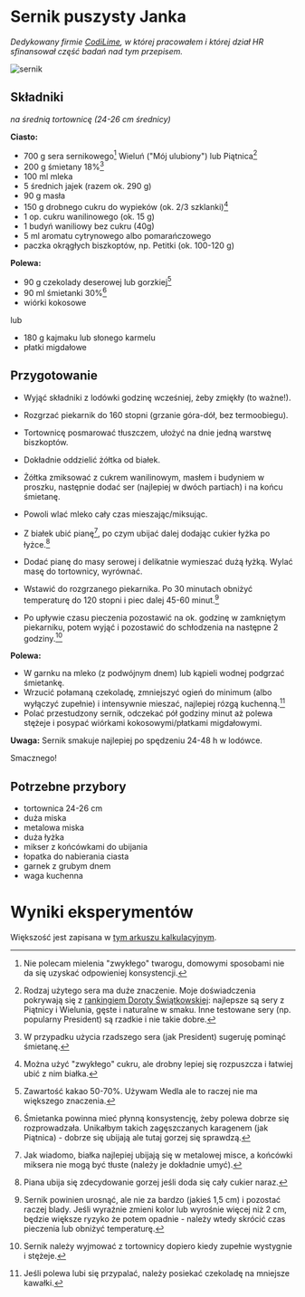 Sernik puszysty Janka
=====================

_Dedykowany firmie [CodiLime](https://www.codilime.com/), w której pracowałem
i której dział HR sfinansował część badań nad tym przepisem._

![sernik](https://github.com/jan-warchol/przepisy-programisty/releases/download/v1.0-beta-photos/sernik.3.jpg)

Składniki
---------

_na średnią tortownicę (24-26 cm średnicy)_

**Ciasto:**

- 700 g sera sernikowego[^1] Wieluń ("Mój ulubiony") lub Piątnica[^2]
- 200 g śmietany 18%[^3]
- 100 ml mleka
- 5 średnich jajek (razem ok. 290 g)
- 90 g masła
- 150 g drobnego cukru do wypieków (ok. 2/3 szklanki)[^4]
- 1 op. cukru wanilinowego (ok. 15 g)
- 1 budyń waniliowy bez cukru (40g)
- 5 ml aromatu cytrynowego albo pomarańczowego
- paczka okrągłych biszkoptów, np. Petitki (ok. 100-120 g)

**Polewa:**

- 90 g czekolady deserowej lub gorzkiej[^5]
- 90 ml śmietanki 30%[^6]
- wiórki kokosowe

lub

- 180 g kajmaku lub słonego karmelu
- płatki migdałowe

Przygotowanie
-------------

- Wyjąć składniki z lodówki godzinę wcześniej, żeby zmiękły (to ważne!).

- Rozgrzać piekarnik do 160 stopni (grzanie góra-dół, bez termoobiegu).

- Tortownicę posmarować tłuszczem, ułożyć na dnie jedną warstwę biszkoptów.

- Dokładnie oddzielić żółtka od białek.

- Żółtka zmiksować z cukrem wanilinowym, masłem i budyniem w proszku, następnie
  dodać ser (najlepiej w dwóch partiach) i na końcu śmietanę.

- Powoli wlać mleko cały czas mieszając/miksując.

- Z białek ubić pianę[^7], po czym ubijać dalej dodając cukier łyżka po łyżce.[^8]

- Dodać pianę do masy serowej i delikatnie wymieszać dużą łyżką. Wylać masę do
  tortownicy, wyrównać.

- Wstawić do rozgrzanego piekarnika. Po 30 minutach obniżyć temperaturę do 120
  stopni i piec dalej 45-60 minut.[^9]

- Po upływie czasu pieczenia pozostawić na ok. godzinę w zamkniętym piekarniku,
  potem wyjąć i pozostawić do schłodzenia na następne 2 godziny.[^10]

**Polewa:**

- W garnku na mleko (z podwójnym dnem) lub kąpieli wodnej podgrzać śmietankę.
- Wrzucić połamaną czekoladę, zmniejszyć ogień do minimum (albo wyłączyć zupełnie)
  i intensywnie mieszać, najlepiej rózgą kuchenną.[^11]
- Polać przestudzony sernik, odczekać pół godziny minut aż polewa stężeje
  i posypać wiórkami kokosowymi/płatkami migdałowymi.

**Uwaga:** Sernik smakuje najlepiej po spędzeniu 24-48 h w lodówce.

Smacznego!

<!-- uwagi -->

[^1]: Nie polecam mielenia "zwykłego" twarogu, domowymi sposobami nie da się
  uzyskać odpowieniej konsystencji.

[^2]: Rodzaj użytego sera ma duże znaczenie. Moje doświadczenia pokrywają się
  z [rankingiem Doroty Świątkowskiej](https://mojewypieki.com/post/twarogi-i-serki-w-wiaderkach-pomagamy-wybrac):
  najlepsze są sery z Piątnicy i Wielunia, gęste i naturalne w smaku. Inne
  testowane sery (np. popularny President) są rzadkie i nie takie dobre.

[^3]: W przypadku użycia rzadszego sera (jak President) sugeruję pominąć śmietanę.

[^4]: Można użyć "zwykłego" cukru, ale drobny lepiej się rozpuszcza i łatwiej
  ubić z nim białka.

[^5]: Zawartość kakao 50-70%. Używam Wedla ale to raczej nie ma większego znaczenia.

[^6]: Śmietanka powinna mieć płynną konsystencję, żeby polewa dobrze się
  rozprowadzała. Unikałbym takich zagęszczanych karagenem (jak Piątnica) -
  dobrze się ubijają ale tutaj gorzej się sprawdzą.

[^7]: Jak wiadomo, białka najlepiej ubijają się w metalowej misce, a końcówki
  miksera nie mogą być tłuste (należy je dokładnie umyć).

[^8]: Piana ubija się zdecydowanie gorzej jeśli doda się cały cukier naraz.

[^9]: Sernik powinien urosnąć, ale nie za bardzo (jakieś 1,5 cm) i pozostać
  raczej blady.  Jeśli wyraźnie zmieni kolor lub wyrośnie więcej niż 2 cm, będzie
  większe ryzyko że potem opadnie - należy wtedy skrócić czas pieczenia lub
  obniżyć temperaturę.

[^10]: Sernik należy wyjmować z tortownicy dopiero kiedy zupełnie wystygnie
  i stężeje.

[^11]: Jeśli polewa lubi się przypalać, należy posiekać czekoladę na mniejsze
  kawałki.


Potrzebne przybory
------------------

* tortownica 24-26 cm
* duża miska
* metalowa miska
* duża łyżka
* mikser z końcówkami do ubijania
* łopatka do nabierania ciasta
* garnek z grubym dnem
* waga kuchenna


Wyniki eksperymentów
====================

Większość jest zapisana w [tym arkuszu
kalkulacyjnym](https://docs.google.com/spreadsheets/d/1aKzPybyZ_rkO5PvSuf1BpetLQMuR-4EUkcdXgS6nt7I/edit#gid=573677020).
